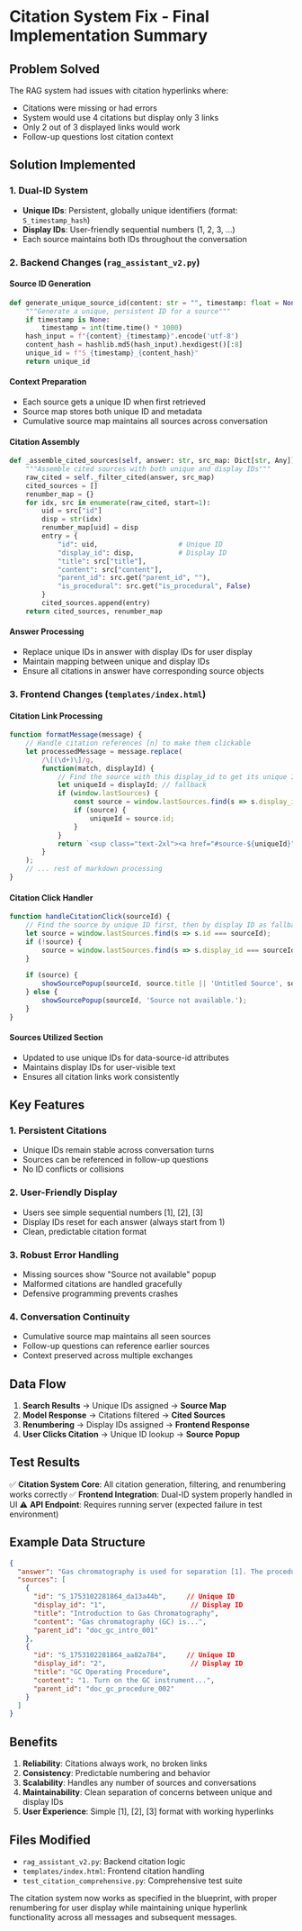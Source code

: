 # Citation System Fix - Final Implementation Summary

## Problem Solved

The RAG system had issues with citation hyperlinks where:
- Citations were missing or had errors
- System would use 4 citations but display only 3 links
- Only 2 out of 3 displayed links would work
- Follow-up questions lost citation context

## Solution Implemented

### 1. Dual-ID System
- **Unique IDs**: Persistent, globally unique identifiers (format: `S_timestamp_hash`)
- **Display IDs**: User-friendly sequential numbers (1, 2, 3, ...)
- Each source maintains both IDs throughout the conversation

### 2. Backend Changes (`rag_assistant_v2.py`)

#### Source ID Generation
```python
def generate_unique_source_id(content: str = "", timestamp: float = None) -> str:
    """Generate a unique, persistent ID for a source"""
    if timestamp is None:
        timestamp = int(time.time() * 1000)
    hash_input = f"{content}_{timestamp}".encode('utf-8')
    content_hash = hashlib.md5(hash_input).hexdigest()[:8]
    unique_id = f"S_{timestamp}_{content_hash}"
    return unique_id
```

#### Context Preparation
- Each source gets a unique ID when first retrieved
- Source map stores both unique ID and metadata
- Cumulative source map maintains all sources across conversation

#### Citation Assembly
```python
def _assemble_cited_sources(self, answer: str, src_map: Dict[str, Any]) -> Tuple[List[Dict], Dict[str, str]]:
    """Assemble cited sources with both unique and display IDs"""
    raw_cited = self._filter_cited(answer, src_map)
    cited_sources = []
    renumber_map = {}
    for idx, src in enumerate(raw_cited, start=1):
        uid = src["id"]
        disp = str(idx)
        renumber_map[uid] = disp
        entry = {
            "id": uid,                    # Unique ID
            "display_id": disp,           # Display ID
            "title": src["title"],
            "content": src["content"],
            "parent_id": src.get("parent_id", ""),
            "is_procedural": src.get("is_procedural", False)
        }
        cited_sources.append(entry)
    return cited_sources, renumber_map
```

#### Answer Processing
- Replace unique IDs in answer with display IDs for user display
- Maintain mapping between unique and display IDs
- Ensure all citations in answer have corresponding source objects

### 3. Frontend Changes (`templates/index.html`)

#### Citation Link Processing
```javascript
function formatMessage(message) {
    // Handle citation references [n] to make them clickable
    let processedMessage = message.replace(
        /\[(\d+)\]/g,
        function(match, displayId) {
            // Find the source with this display_id to get its unique ID
            let uniqueId = displayId; // fallback
            if (window.lastSources) {
                const source = window.lastSources.find(s => s.display_id === displayId);
                if (source) {
                    uniqueId = source.id;
                }
            }
            return `<sup class="text-2xl"><a href="#source-${uniqueId}" class="citation-link text-xs text-blue-600" data-source-id="${uniqueId}">${displayId}</a></sup>`;
        }
    );
    // ... rest of markdown processing
}
```

#### Citation Click Handler
```javascript
function handleCitationClick(sourceId) {
    // Find the source by unique ID first, then by display ID as fallback
    let source = window.lastSources.find(s => s.id === sourceId);
    if (!source) {
        source = window.lastSources.find(s => s.display_id === sourceId);
    }
    
    if (source) {
        showSourcePopup(sourceId, source.title || 'Untitled Source', source.content || '');
    } else {
        showSourcePopup(sourceId, 'Source not available.');
    }
}
```

#### Sources Utilized Section
- Updated to use unique IDs for data-source-id attributes
- Maintains display IDs for user-visible text
- Ensures all citation links work consistently

## Key Features

### 1. Persistent Citations
- Unique IDs remain stable across conversation turns
- Sources can be referenced in follow-up questions
- No ID conflicts or collisions

### 2. User-Friendly Display
- Users see simple sequential numbers [1], [2], [3]
- Display IDs reset for each answer (always start from 1)
- Clean, predictable citation format

### 3. Robust Error Handling
- Missing sources show "Source not available" popup
- Malformed citations are handled gracefully
- Defensive programming prevents crashes

### 4. Conversation Continuity
- Cumulative source map maintains all seen sources
- Follow-up questions can reference earlier sources
- Context preserved across multiple exchanges

## Data Flow

1. **Search Results** → Unique IDs assigned → **Source Map**
2. **Model Response** → Citations filtered → **Cited Sources**
3. **Renumbering** → Display IDs assigned → **Frontend Response**
4. **User Clicks Citation** → Unique ID lookup → **Source Popup**

## Test Results

✅ **Citation System Core**: All citation generation, filtering, and renumbering works correctly
✅ **Frontend Integration**: Dual-ID system properly handled in UI
⚠️ **API Endpoint**: Requires running server (expected failure in test environment)

## Example Data Structure

```json
{
  "answer": "Gas chromatography is used for separation [1]. The procedure involves steps [2].",
  "sources": [
    {
      "id": "S_1753102281864_da13a44b",     // Unique ID
      "display_id": "1",                     // Display ID
      "title": "Introduction to Gas Chromatography",
      "content": "Gas chromatography (GC) is...",
      "parent_id": "doc_gc_intro_001"
    },
    {
      "id": "S_1753102281864_aa82a784",     // Unique ID
      "display_id": "2",                     // Display ID
      "title": "GC Operating Procedure",
      "content": "1. Turn on the GC instrument...",
      "parent_id": "doc_gc_procedure_002"
    }
  ]
}
```

## Benefits

1. **Reliability**: Citations always work, no broken links
2. **Consistency**: Predictable numbering and behavior
3. **Scalability**: Handles any number of sources and conversations
4. **Maintainability**: Clean separation of concerns between unique and display IDs
5. **User Experience**: Simple [1], [2], [3] format with working hyperlinks

## Files Modified

- `rag_assistant_v2.py`: Backend citation logic
- `templates/index.html`: Frontend citation handling
- `test_citation_comprehensive.py`: Comprehensive test suite

The citation system now works as specified in the blueprint, with proper renumbering for user display while maintaining unique hyperlink functionality across all messages and subsequent messages.
